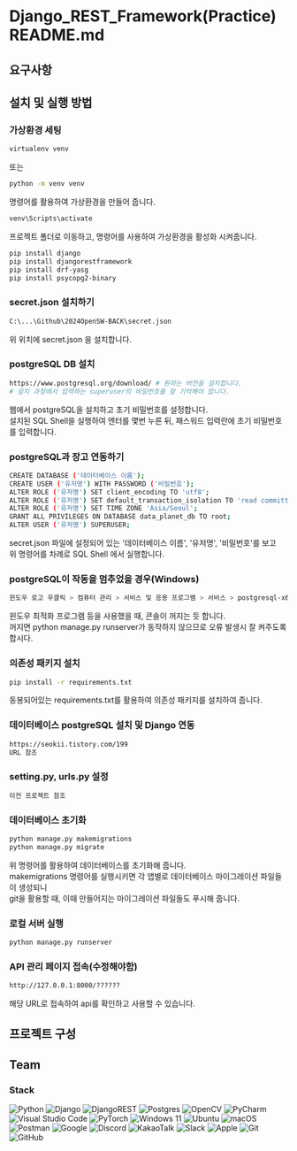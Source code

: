 # Django_REST_Framework(Practice) README.md

## 요구사항

## 설치 및 실행 방법
### 가상환경 세팅
```bash
virtualenv venv
```
또는
```bash
python -m venv venv
```
명령어를 활용하여 가상환경을 만들어 줍니다.

```bash
venv\Scripts\activate
```
프로젝트 폴더로 이동하고, 명령어를 사용하여 가상환경을 활성화 시켜줍니다.

```bash
pip install django
pip install djangorestframework
pip install drf-yasg
pip install psycopg2-binary
```


### secret.json 설치하기
```bash
C:\...\Github\2024OpenSW-BACK\secret.json
```
위 위치에 secret.json 을 설치합니다.

### postgreSQL DB 설치
```bash
https://www.postgresql.org/download/ # 원하는 버전을 설치합니다.
# 설치 과정에서 입력하는 superuser의 비밀번호를 잘 기억해야 합니다.
```
웹에서 postgreSQL을 설치하고 초기 비밀번호를 설정합니다.  
설치된 SQL Shell을 실행하여 엔터를 몇번 누른 뒤, 패스워드 입력란에 초기 비밀번호를 입력합니다.

### postgreSQL과 장고 연동하기
```bash
CREATE DATABASE ('데이터베이스 이름');
CREATE USER ('유저명') WITH PASSWORD ('비밀번호');
ALTER ROLE ('유저명') SET client_encoding TO 'utf8';
ALTER ROLE ('유저명') SET default_transaction_isolation TO 'read committed';
ALTER ROLE ('유저명') SET TIME ZONE 'Asia/Seoul';
GRANT ALL PRIVILEGES ON DATABASE data_planet_db TO root;
ALTER USER ('유저명') SUPERUSER;
```
secret.json 파일에 설정되어 있는 '데이터베이스 이름', '유저명', '비밀번호'를 보고  
위 명령어를 차례로 SQL Shell 에서 실행합니다.

### postgreSQL이 작동을 멈추었을 경우(Windows)
```bash
윈도우 로고 우클릭 > 컴퓨터 관리 > 서비스 및 응용 프로그램 > 서비스 > postgresql-x64-16 을 찾아 우클릭 > 시작
```
윈도우 최적화 프로그램 등을 사용했을 때, 콘솔이 꺼지는 듯 합니다.  
꺼지면 python manage.py runserver가 동작하지 않으므로 오류 발생시 잘 켜주도록 합시다.

### 의존성 패키지 설치
```bash
pip install -r requirements.txt
```
동봉되어있는 requirements.txt를 활용하여 의존성 패키지를 설치하여 줍니다.

### 데이터베이스 postgreSQL 설치 및 Django 연동
```bash
https://seokii.tistory.com/199 
URL 참조
```
### setting.py, urls.py 설정
```bash
이전 프로젝트 참조
```
### 데이터베이스 초기화
```bash
python manage.py makemigrations
python manage.py migrate
```
위 명령어를 활용하여 데이터베이스를 초기화해 줍니다.  
makemigrations 명령어를 실행시키면 각 앱별로 데이터베이스 마이그레이션 파일들이 생성되니  
git을 활용할 때, 이때 만들어지는 마이그레이션 파일들도 푸시해 줍니다.


### 로컬 서버 실행
```bash
python manage.py runserver
```

### API 관리 페이지 접속(수정해야함)
```bash
http://127.0.0.1:8000/??????
```
해당 URL로 접속하여 api를 확인하고 사용할 수 있습니다.

## 프로젝트 구성

## Team



### Stack
![Python](https://img.shields.io/badge/python-3670A0?style=for-the-badge&logo=python&logoColor=ffdd54)
![Django](https://img.shields.io/badge/django-%23092E20.svg?style=for-the-badge&logo=django&logoColor=white)
![DjangoREST](https://img.shields.io/badge/DJANGO-REST-ff1709?style=for-the-badge&logo=django&logoColor=white&color=ff1709&labelColor=gray)
![Postgres](https://img.shields.io/badge/postgres-%23316192.svg?style=for-the-badge&logo=postgresql&logoColor=white)
![OpenCV](https://img.shields.io/badge/opencv-%23white.svg?style=for-the-badge&logo=opencv&logoColor=white)
![PyCharm](https://img.shields.io/badge/pycharm-143?style=for-the-badge&logo=pycharm&logoColor=black&color=black&labelColor=green)
![Visual Studio Code](https://img.shields.io/badge/Visual%20Studio%20Code-0078d7.svg?style=for-the-badge&logo=visual-studio-code&logoColor=white)
![PyTorch](https://img.shields.io/badge/PyTorch-%23EE4C2C.svg?style=for-the-badge&logo=PyTorch&logoColor=white)
![Windows 11](https://img.shields.io/badge/Windows%2011-%230079d5.svg?style=for-the-badge&logo=Windows%2011&logoColor=white)
![Ubuntu](https://img.shields.io/badge/Ubuntu-E95420?style=for-the-badge&logo=ubuntu&logoColor=white)
![macOS](https://img.shields.io/badge/mac%20os-000000?style=for-the-badge&logo=macos&logoColor=F0F0F0)
![Postman](https://img.shields.io/badge/Postman-FF6C37?style=for-the-badge&logo=postman&logoColor=white)
![Google](https://img.shields.io/badge/google-4285F4?style=for-the-badge&logo=google&logoColor=white)
![Discord](https://img.shields.io/badge/Discord-%235865F2.svg?style=for-the-badge&logo=discord&logoColor=white)
![KakaoTalk](https://img.shields.io/badge/kakaotalk-ffcd00.svg?style=for-the-badge&logo=kakaotalk&logoColor=000000)
![Slack](https://img.shields.io/badge/Slack-4A154B?style=for-the-badge&logo=slack&logoColor=white)
![Apple](https://img.shields.io/badge/Apple-%23000000.svg?style=for-the-badge&logo=apple&logoColor=white)
![Git](https://img.shields.io/badge/git-%23F05033.svg?style=for-the-badge&logo=git&logoColor=white)
![GitHub](https://img.shields.io/badge/github-%23121011.svg?style=for-the-badge&logo=github&logoColor=white)

